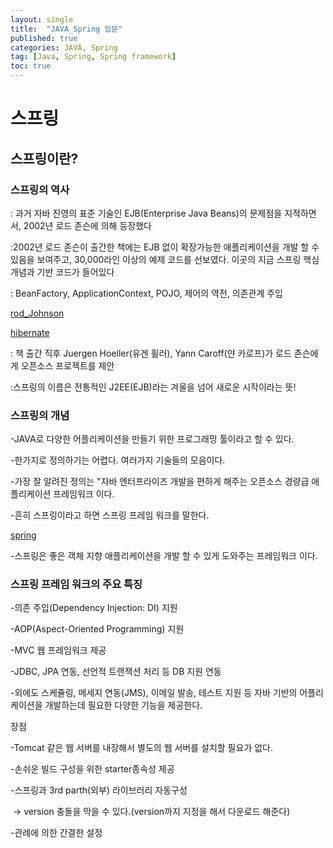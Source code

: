 ```yaml
---
layout: single
title:  "JAVA_Spring 입문"
published: true
categories: JAVA, Spring
tag: [Java, Spring, Spring framework]
toc: true
---
```


# 스프링

## 스프링이란?

### 스프링의 역사

: 과거 자바 진영의 표준 기술인 EJB(Enterprise Java Beans)의 문제점을 지적하면서, 2002년 로드 존슨에 의해 등장했다

:2002년 로드 존슨이 출간한 책에는 EJB 없이 확장가능한 애플리케이션을 개발 할 수 있음을 보여주고, 30,000라인 이상의 예제 코드를 선보였다. 이곳의 지금 스프링 핵심 개념과 기반 코드가 들어있다

: BeanFactory, ApplicationContext, POJO, 제어의 역전, 의존관계 주입

[rod_Johnson](/images/2022-03-11-springfirst/road.png)

[hibernate](/images/2022-03-11-springfirst/hibernate.png)

: 책 출간 직후 Juergen Hoeller(유겐 휠러), Yann Caroff(얀 카로프)가 로드 존슨에게 오픈소스 프로젝트를 제안

:스프링의 이름은 전통적인 J2EE(EJB)라는 겨울을 넘어 새로운 시작이라는 뜻!

### 스프링의 개념

-JAVA로 다양한 어플리케이션을 만들기 위한 프로그래밍 툴이라고 할 수 있다.

-한가지로 정의하기는 어렵다. 여러가지 기술들의 모음이다.

-가장 잘 알려진 정의는 "자바 엔터프라이즈 개발을 편하게 해주는 오픈소스 경량급 애플리케이션 프레임워크 이다.

-흔히 스프링이라고 하면 스프링 프레임 워크를 말한다.

[spring](/images/2022-03-11-springfirst/spring.png)

-스프링은 좋은 객체 지향 애플리케이션을 개발 할 수 있게 도와주는 프레임워크 이다.



### 스프링 프레임 워크의 주요 특징

-의존 주입(Dependency Injection: DI) 지원

-AOP(Aspect-Oriented Programming) 지원

-MVC 웹 프레임워크 제공

-JDBC, JPA 연동, 선언적 트랜잭션 처리 등 DB 지원 연동

-외에도 스케쥴링, 메세지 연동(JMS), 이메일 발송, 테스트 지원 등 자바 기반의 어플리케이션을 개발하는데 필요한 다양한 기능을 제공한다.



장점

-Tomcat 같은 웹 서버를 내장해서 별도의 웹 서버를 설치할 필요가 없다.

-손쉬운 빌드 구성을 위한 starter종속성 제공

-스프링과 3rd parth(외부) 라이브러리 자동구성

​	-> version 충돌을 막을 수 있다.(version까지 지정을 해서 다운로드 해준다)

-관례에 의한 간결한 설정







